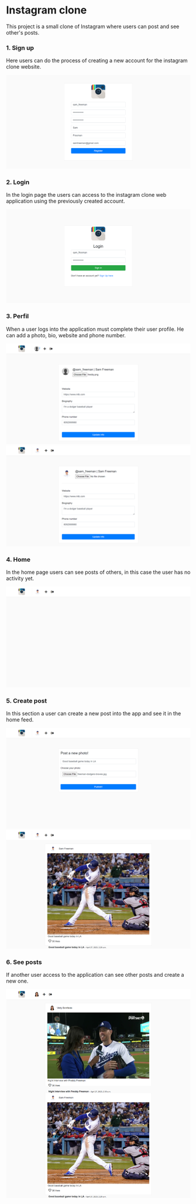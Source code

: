 # Instagram clone

This project is a small clone of Instagram where users can post and see other's posts.

### 1. Sign up

Here users can do the process of creating a new account for the instagram clone website.

![sign-up](./platzigram/static/img/sign-up.png)

### 2. Login

In the login page the users can access to the instagram clone web application using the previously created account.

![login](./platzigram/static/img/login.png)

### 3. Perfil

When a user logs into the application must complete their user profile. He can add a photo, bio, website and phone number.

![perfil](./platzigram/static/img/perfil.png)
![perfil](./platzigram/static/img/perfil-updated.png)

### 4. Home

In the home page users can see posts of others, in this case the user has no activity yet.

![home](./platzigram/static/img/home-without-post.png)

### 5. Create post

In this section a user can create a new post into the app and see it in the home feed.

![new-post](./platzigram/static/img/new-post.png)
![home-post](./platzigram/static/img/home-post.png)

### 6. See posts

If another user access to the application can see other posts and create a new one.

![see-posts](./platzigram/static/img/home-posts.png)
